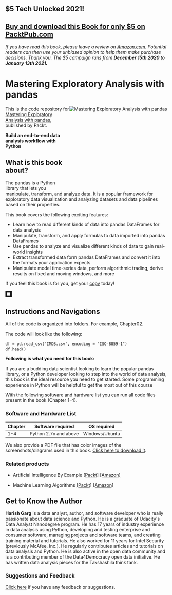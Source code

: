 ## $5 Tech Unlocked 2021!
[Buy and download this Book for only $5 on PacktPub.com](https://www.packtpub.com/product/mastering-exploratory-analysis-with-pandas/9781789619638)
-----
*If you have read this book, please leave a review on [Amazon.com](https://www.amazon.com/gp/product/1789619637).     Potential readers can then use your unbiased opinion to help them make purchase decisions. Thank you. The $5 campaign         runs from __December 15th 2020__ to __January 13th 2021.__*

# Mastering Exploratory Analysis with pandas

<a href="https://www.packtpub.com/big-data-and-business-intelligence/mastering-exploratory-analysis-pandas?utm_source=github&utm_medium=repository&utm_campaign=9781789619638"><img src="https://d1ldz4te4covpm.cloudfront.net/sites/default/files/imagecache/ppv4_main_book_cover/B11946.png" alt="Mastering Exploratory Analysis with pandas" height="256px" align="right"></a>

This is the code repository for [Mastering Exploratory Analysis with pandas](https://www.packtpub.com/big-data-and-business-intelligence/mastering-exploratory-analysis-pandas?utm_source=github&utm_medium=repository&utm_campaign=9781789619638), published by Packt.

**Build an end-to-end data analysis workflow with Python**

## What is this book about?

The pandas is a Python library that lets you manipulate, transform, and analyze data. It is a popular framework for exploratory data visualization and analyzing datasets and data pipelines based on their properties.

This book covers the following exciting features:

* Learn how to read different kinds of data into pandas DataFrames for data analysis
* Manipulate, transform, and apply formulas to data imported into pandas DataFrames
* Use pandas to analyze and visualize different kinds of data to gain real-world insights
* Extract transformed data form pandas DataFrames and convert it into the formats your application expects
* Manipulate model time-series data, perform algorithmic trading, derive results on fixed and moving windows, and more

If you feel this book is for you, get your [copy](https://www.amazon.com/dp/1789619637) today!

<a href="https://www.packtpub.com/?utm_source=github&utm_medium=banner&utm_campaign=GitHubBanner"><img src="https://raw.githubusercontent.com/PacktPublishing/GitHub/master/GitHub.png" 
alt="https://www.packtpub.com/" border="5" /></a>


## Instructions and Navigations
All of the code is organized into folders. For example, Chapter02.

The code will look like the following:
```
df = pd.read_csv('IMDB.csv', encoding = "ISO-8859-1")
df.head()

```

**Following is what you need for this book:**

If you are a budding data scientist looking to learn the popular pandas library, or a Python developer looking to step into the world of data analysis, this book is the ideal resource you need to get started. Some programming experience in Python will be helpful to get the most out of this course	

With the following software and hardware list you can run all code files present in the book (Chapter 1-4).

### Software and Hardware List

| Chapter  | Software required                   | OS required                        |
| -------- | ------------------------------------| -----------------------------------|
| 1-4       | Python 2.7x and above                     | Windows/Ubuntu |

We also provide a PDF file that has color images of the screenshots/diagrams used in this book. [Click here to download it](https://www.packtpub.com/sites/default/files/downloads/9781789619638_ColorImages.pdf).


### Related products <Other books you may enjoy>
* Artificial Intelligence By Example [[Packt]](https://www.packtpub.com/big-data-and-business-intelligence/artificial-intelligence-example?utm_source=github&utm_medium=repository&utm_campaign=9781788990547) [[Amazon]](https://www.amazon.com/dp/1788990544)

* Machine Learning Algorithms [[Packt]](https://www.packtpub.com/big-data-and-business-intelligence/machine-learning-algorithms?utm_source=github&utm_medium=repository&utm_campaign=9781785889622) [[Amazon]](https://www.amazon.com/dp/1785889621)

## Get to Know the Author
**Harish Garg** is a data analyst, author, and software developer who is really passionate about data science and Python. He is a graduate of Udacity's Data Analyst Nanodegree program. He has 17 years of industry experience in data analysis using Python, developing and testing enterprise and consumer software, managing projects and software teams, and creating training material and tutorials. He also worked for 11 years for Intel Security (previously McAfee, Inc.). He regularly contributes articles and tutorials on data analysis and Python. He is also active in the open data community and is a contributing member of the Data4Democracy open data initiative. He has written data analysis pieces for the Takshashila think tank.	




### Suggestions and Feedback
[Click here](https://docs.google.com/forms/d/e/1FAIpQLSdy7dATC6QmEL81FIUuymZ0Wy9vH1jHkvpY57OiMeKGqib_Ow/viewform) if you have any feedback or suggestions.
